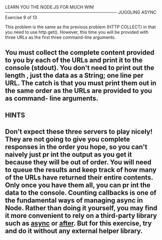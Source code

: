  LEARN YOU THE NODE.JS FOR MUCH WIN!
─────────────────────────────────────
 JUGGLING ASYNC
 Exercise 9 of 13

This problem is the same as the previous problem (HTTP COLLECT) in that you need to use http.get(). However, this time you will be provided with three
 URLs as the first three command-line arguments.

You must collect the complete content provided to you by each of the URLs and print it to the console (stdout). You don't need to print out the length
, just the data as a String; one line per URL. The catch is that you must print them out in the same order as the URLs are provided to you as command-
line arguments.
-------------------------------------------------------------------------------
## HINTS
Don't expect these three servers to play nicely! They are not going to give you complete responses in the order you hope, so you can't naively just pr
int the output as you get it because they will be out of order.
You will need to queue the results and keep track of how many of the URLs have returned their entire contents. Only once you have them all, you can pr
int the data to the console.
Counting callbacks is one of the fundamental ways of managing async in Node. Rather than doing it yourself, you may find it more convenient to rely on
 a third-party library such as [async](http://npm.im/async) or [after](http://npm.im/after). But for this exercise, try and do it without any external
 helper library.
-------------------------------------------------------------------------------
